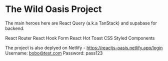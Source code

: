 # The Wild Oasis Project

The main heroes here are React Query (a.k.a TanStack) and supabase for backend.

React Router
React Hook Form
React Hot Toast
CSS Styled Components

The project is also deplyed on Netlify - https://reactjs-oasis.netlify.app/login
Username: bobo@test.com
Password: pass123
